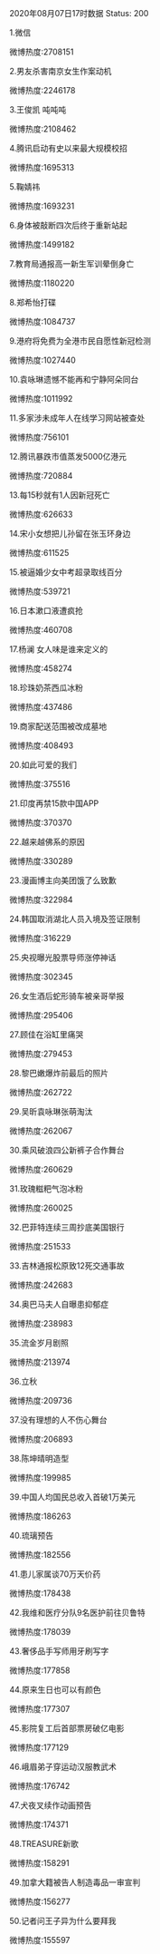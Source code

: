 2020年08月07日17时数据
Status: 200

1.微信

微博热度:2708151

2.男友杀害南京女生作案动机

微博热度:2246178

3.王俊凯 吨吨吨

微博热度:2108462

4.腾讯启动有史以来最大规模校招

微博热度:1695313

5.鞠婧祎

微博热度:1693231

6.身体被敲断四次后终于重新站起

微博热度:1499182

7.教育局通报高一新生军训晕倒身亡

微博热度:1180220

8.郑希怡打碟

微博热度:1084737

9.港府将免费为全港市民自愿性新冠检测

微博热度:1027440

10.袁咏琳遗憾不能再和宁静阿朵同台

微博热度:1011992

11.多家涉未成年人在线学习网站被查处

微博热度:756101

12.腾讯暴跌市值蒸发5000亿港元

微博热度:720884

13.每15秒就有1人因新冠死亡

微博热度:626633

14.宋小女想把儿孙留在张玉环身边

微博热度:611525

15.被逼婚少女中考超录取线百分

微博热度:539721

16.日本漱口液遭疯抢

微博热度:460708

17.杨澜 女人味是谁来定义的

微博热度:458274

18.珍珠奶茶西瓜冰粉

微博热度:437486

19.商家配送范围被改成墓地

微博热度:408493

20.如此可爱的我们

微博热度:375516

21.印度再禁15款中国APP

微博热度:370370

22.越来越佛系的原因

微博热度:330289

23.漫画博主向美团饿了么致歉

微博热度:322984

24.韩国取消湖北人员入境及签证限制

微博热度:316229

25.央视曝光股票导师涨停神话

微博热度:302345

26.女生酒后蛇形骑车被亲哥举报

微博热度:295406

27.顾佳在浴缸里痛哭

微博热度:279453

28.黎巴嫩爆炸前最后的照片

微博热度:262722

29.吴昕袁咏琳张萌淘汰

微博热度:262067

30.乘风破浪四公新裤子合作舞台

微博热度:260629

31.玫瑰糍粑气泡冰粉

微博热度:260025

32.巴菲特连续三周抄底美国银行

微博热度:251533

33.吉林通报松原致12死交通事故

微博热度:242683

34.奥巴马夫人自曝患抑郁症

微博热度:238983

35.流金岁月剧照

微博热度:213974

36.立秋

微博热度:209736

37.没有理想的人不伤心舞台

微博热度:206893

38.陈坤晴明造型

微博热度:199985

39.中国人均国民总收入首破1万美元

微博热度:186263

40.琉璃预告

微博热度:182556

41.患儿家属谈70万天价药

微博热度:178438

42.我维和医疗分队9名医护前往贝鲁特

微博热度:178039

43.奢侈品手写师用牙刷写字

微博热度:177858

44.原来生日也可以有颜色

微博热度:177307

45.影院复工后首部票房破亿电影

微博热度:177129

46.峨眉弟子穿运动汉服教武术

微博热度:176742

47.犬夜叉续作动画预告

微博热度:174371

48.TREASURE新歌

微博热度:158291

49.加拿大籍被告人制造毒品一审宣判

微博热度:156277

50.记者问王子异为什么要拜我

微博热度:155597

